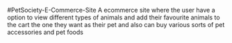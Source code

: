 #PetSociety-E-Commerce-Site
A ecommerce site where the user have a option to view different types of animals and add their favourite animals to the cart the one they want as their pet and also can buy various sorts of pet accessories and pet foods 
